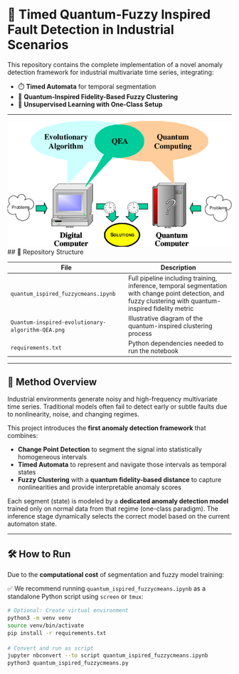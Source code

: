# 🧠 Timed Quantum-Fuzzy Inspired Fault Detection in Industrial Scenarios

This repository contains the complete implementation of a novel anomaly detection framework for industrial multivariate time series, integrating:

- ⏱️ **Timed Automata** for temporal segmentation  
- 🌌 **Quantum-Inspired Fidelity-Based Fuzzy Clustering**  
- 🧪 **Unsupervised Learning with One-Class Setup**

---
<div align="center">
  <img src="Quantum-inspired-evolutionary-algorithm-QEA.png" alt="Quantum_Ispired_Pipeline">
</div>
## 📂 Repository Structure

| File | Description |
|------|-------------|
| `quantum_ispired_fuzzycmeans.ipynb` | Full pipeline including training, inference, temporal segmentation with change point detection, and fuzzy clustering with quantum-inspired fidelity metric |
| `Quantum-inspired-evolutionary-algorithm-QEA.png` | Illustrative diagram of the quantum-inspired clustering process |
| `requirements.txt` | Python dependencies needed to run the notebook |

---

## 🧩 Method Overview

Industrial environments generate noisy and high-frequency multivariate time series. Traditional models often fail to detect early or subtle faults due to nonlinearity, noise, and changing regimes.

This project introduces the **first anomaly detection framework** that combines:

- **Change Point Detection** to segment the signal into statistically homogeneous intervals
- **Timed Automata** to represent and navigate those intervals as temporal states
- **Fuzzy Clustering** with a **quantum fidelity-based distance** to capture nonlinearities and provide interpretable anomaly scores

Each segment (state) is modeled by a **dedicated anomaly detection model** trained only on normal data from that regime (one-class paradigm). The inference stage dynamically selects the correct model based on the current automaton state.

---

## 🛠️ How to Run

Due to the **computational cost** of segmentation and fuzzy model training:

✅ We recommend running `quantum_ispired_fuzzycmeans.ipynb` as a standalone Python script using `screen` or `tmux`:

```bash
# Optional: Create virtual environment
python3 -m venv venv
source venv/bin/activate
pip install -r requirements.txt

# Convert and run as script
jupyter nbconvert --to script quantum_ispired_fuzzycmeans.ipynb
python3 quantum_ispired_fuzzycmeans.py
